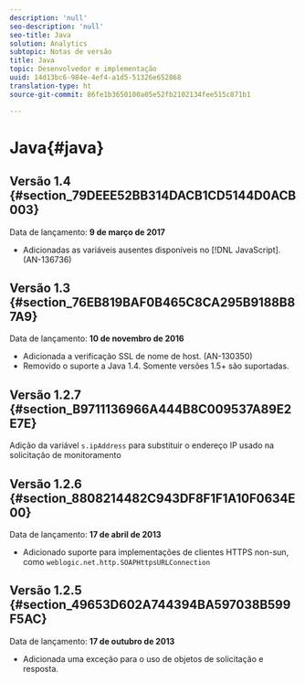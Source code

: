 ```yaml
---
description: 'null'
seo-description: 'null'
seo-title: Java
solution: Analytics
subtopic: Notas de versão
title: Java
topic: Desenvolvedor e implementação
uuid: 14d13bc6-984e-4ef4-a1d5-51326e652868
translation-type: ht
source-git-commit: 86fe1b3650100a05e52fb2102134fee515c871b1

---
```



# Java{#java}

## Versão 1.4 {#section_79DEEE52BB314DACB1CD5144D0ACB003}

Data de lançamento: **9 de março de 2017**

* Adicionadas as variáveis ausentes disponíveis no [!DNL JavaScript]. (AN-136736)

## Versão 1.3 {#section_76EB819BAF0B465C8CA295B9188B87A9}

Data de lançamento: **10 de novembro de 2016**

* Adicionada a verificação SSL de nome de host. (AN-130350)
* Removido o suporte a Java 1.4. Somente versões 1.5+ são suportadas.

## Versão 1.2.7 {#section_B9711136966A444B8C009537A89E2E7E}

Adição da variável `s.ipAddress` para substituir o endereço IP usado na solicitação de monitoramento

## Versão 1.2.6 {#section_8808214482C943DF8F1F1A10F0634E00}

Data de lançamento: **17 de abril de 2013**

* Adicionado suporte para implementações de clientes HTTPS non-sun, como `weblogic.net.http.SOAPHttpsURLConnection`

## Versão 1.2.5 {#section_49653D602A744394BA597038B599F5AC}

Data de lançamento: **17 de outubro de 2013**

* Adicionada uma exceção para o uso de objetos de solicitação e resposta.

